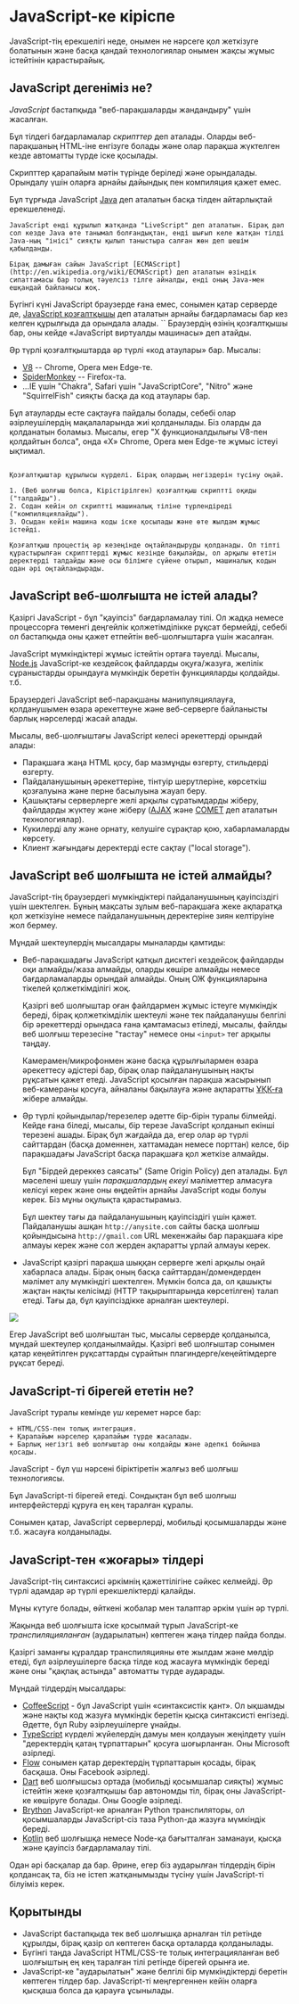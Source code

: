 # JavaScript-ке кіріспе

JavaScript-тің ерекшелігі неде, онымен не нәрсеге қол жеткізуге болатынын және басқа қандай технологиялар онымен жақсы жұмыс істейтінін қарастырайық.

## JavaScript дегеніміз не?

*JavaScript* бастапқыда "веб-парақшаларды жандандыру" үшін жасалған.

Бұл тілдегі бағдарламалар *скрипттер* деп аталады. Оларды веб-парақшаның HTML-iне енгізуге болады және олар парақша жүктелген кезде автоматты түрде іске қосылады.

Скрипттер қарапайым мәтін түрінде беріледі және орындалады. Орындалу үшін оларға арнайы дайындық пен компиляция қажет емес.

Бұл тұрғыда JavaScript [Java](https://kk.wikipedia.org/wiki/Java_(бағдарламалау_тілі)) деп аталатын басқа тілден айтарлықтай ерекшеленеді.

```smart header="Неге ол <u>Java</u>Script деп аталады?"
JavaScript енді құрылып жатқанда "LiveScript" деп аталатын. Бірақ дәл сол кезде Java өте танымал болғандықтан, енді шығып келе жатқан тілді Java-ның "інісі" сияқты қылып таныстыра салған жөн деп шешім қабылданды.

Бірақ дамыған сайын JavaScript [ECMAScript](http://en.wikipedia.org/wiki/ECMAScript) деп аталатын өзіндік сипаттамасы бар толық тәуелсіз тілге айналды, енді оның Java-мен ешқандай байланысы жоқ.
```

Бүгінгі күні JavaScript браузерде ғана емес, сонымен қатар серверде де, [JavaScript қозғалтқышы](https://en.wikipedia.org/wiki/JavaScript_engine) деп аталатын арнайы бағдарламасы бар кез келген құрылғыда да орындала алады.
``
Браузердің өзінің қозғалтқышы бар, оны кейде «JavaScript виртуалды машинасы» деп атайды.

Әр түрлі қозғалтқыштарда әр түрлі «код атаулары» бар. Мысалы:

- [V8](https://en.wikipedia.org/wiki/V8_(JavaScript_engine)) -- Chrome, Opera мен Edge-те.
- [SpiderMonkey](https://en.wikipedia.org/wiki/SpiderMonkey) -- Firefox-та.
- ...IE үшін "Chakra", Safari үшін "JavaScriptCore", "Nitro" және "SquirrelFish" сияқты басқа да код атаулары бар.

Бұл атауларды есте сақтауға ​​пайдалы болады, себебі олар әзірлеушілердің мақалаларында жиі қолданылады. Біз оларды да қолданатын боламыз. Мысалы, егер "X функционалдылығы V8-пен қолдайтын болса", онда «X» Chrome, Opera мен Edge-те жұмыс істеуі ықтимал.

```smart header="Қозғалтқыштар қалай жұмыс істейді?"

Қозғалтқыштар құрылысы күрделі. Бірақ олардың негіздерін түсіну оңай.

1. (Веб шолғыш болса, Кірістірілген) қозғалтқыш скриптті оқиды ("талдайды").
2. Содан кейін ол скриптті машиналық тіліне түрлендіреді ("компиляциялайды").
3. Осыдан кейін машина коды іске қосылады және өте жылдам жұмыс істейді.

Қозғалтқыш процестің әр кезеңінде оңтайландыруды қолданады. Ол тіпті құрастырылған скрипттерді жұмыс кезінде бақылайды, ол арқылы өтетін деректерді талдайды және осы білімге сүйене отырып, машиналық кодын одан әрі оңтайландырады.
```

## JavaScript веб-шолғышта не істей алады?

Қазіргі JavaScript - бұл "қауіпсіз" бағдарламалау тілі. Ол жадқа немесе процессорға төменгі деңгейлік қолжетімділікке рұқсат бермейді, себебі ол бастапқыда оны қажет етпейтін веб-шолғыштарға үшін жасалған.

JavaScript мүмкіндіктері жұмыс істейтін ортаға тәуелді. Мысалы, [Node.js](https://wikipedia.org/wiki/Node.js) JavaScript-ке кездейсоқ файлдарды оқуға/жазуға, желілік сұраныстарды орындауға мүмкіндік беретін функцияларды қолдайды. т.б.

Браузердегі JavaScript веб-парақшаны манипуляциялауға, қолданушымен өзара әрекеттеуне және веб-серверге байланысты барлық нәрселерді жасай алады.

Мысалы, веб-шолғыштағы JavaScript келесі әрекеттерді орындай алады:

- Парақшаға жаңа HTML қосу, бар мазмұнды өзгерту, стильдерді өзгерту.
- Пайдаланушының әрекеттеріне, тінтуір шерутлеріне, көрсеткіш қозғалуына және перне басылуына жауап беру.
- Қашықтағы серверлерге желі арқылы сұратымдарды жіберу, файлдарды жүктеу және жіберу ([AJAX](https://kk.wikipedia.org/wiki/Ajax) және [COMET](https://en.wikipedia.org/wiki/Comet_(programming)) деп аталатын технологиялар).
- Кукилерді алу және орнату, келушіге сұрақтар қою, хабарламаларды көрсету.
- Клиент жағындағы деректерді есте сақтау ("local storage").

## JavaScript веб шолғышта не істей алмайды?

JavaScript-тің браузердегі мүмкіндіктері пайдаланушының қауіпсіздігі үшін шектелген. Бұның мақсаты зұлым веб-парақшаға жеке ақпаратқа қол жеткізуіне немесе пайдаланушының деректеріне зиян келтіруіне жол бермеу.

Мұндай шектеулердің мысалдары мыналарды қамтиды:

- Веб-парақшадағы JavaScript қатқыл дисктегі кездейсоқ файлдарды оқи алмайды/жаза алмайды, оларды көшіре алмайды немесе бағдарламаларды орындай алмайды. Оның ОЖ функцияларына тікелей қолжеткімділігі жоқ.

    Қазіргі веб шолғыштар оған файлдармен жұмыс істеуге мүмкіндік береді, бірақ қолжеткімділік шектеулі және тек пайдаланушы белгілі бір әрекеттерді орындаса ғана қамтамасыз етіледі, мысалы, файлды веб шолғыш терезесіне "тастау" немесе оны `<input>` тег арқылы таңдау.

    Камерамен/микрофонмен және басқа құрылғылармен өзара әрекеттесу әдістері бар, бірақ олар пайдаланушының нақты рұқсатын қажет етеді. JavaScript қосылған парақша жасырынып веб-камераны қосуға, айналаны бақылауға және ақпаратты [ҰҚК-ға](https://kk.wikipedia.org/wiki/Қазақстан_Республикасы_Ұлттық_Қауіпсіздік_Комитеті) жібере алмайды.
- Әр түрлі қойындылар/терезелер әдетте бір-бірін туралы білмейді. Кейде ғана біледі, мысалы, бір терезе JavaScript қолданып екінші терезені ашады. Бірақ бұл жағдайда да, егер олар әр түрлі сайттардан (басқа доменнен, хаттамадан немесе порттан) келсе, бір парақшадағы JavaScript басқа парақшаға қол жеткізе алмайды.

    Бұл "Бірдей дереккөз саясаты" (Same Origin Policy) деп аталады. Бұл мәселені шешу үшін *парақшалардың екеуі* мәліметтер алмасуға келісуі керек және оны өңдейтін арнайы JavaScript коды болуы керек. Біз мұны оқулықта қарастырамыз.

    Бұл шектеу тағы да пайдаланушының қауіпсіздігі үшін қажет. Пайдаланушы ашқан `http://anysite.com` сайты басқа шолғыш қойындысына `http://gmail.com` URL мекенжайы бар парақшаға кіре алмауы керек және сол жерден ақпаратты ұрлай алмауы керек.
- JavaScript қазіргі парақша шыққан серверге желі арқылы оңай хабарласа алады. Бірақ оның басқа сайттардан/домендерден мәлімет алу мүмкіндігі шектелген. Мүмкін болса да, ол қашықты жақтан нақты келісімді (HTTP тақырыптарында көрсетілген) талап етеді. Тағы да, бұл қауіпсіздікке арналған шектеулері.

![](limitations.svg)

Егер JavaScript веб шолғыштан тыс, мысалы серверде қолданылса, мұндай шектеулер қолданылмайды. Қазіргі веб шолғыштар сонымен қатар кеңейтілген рұқсаттарды сұрайтын плагиндерге/кеңейтімдерге рұқсат береді.

## JavaScript-ті бірегей ететін не?

JavaScript туралы кемінде *үш* керемет нәрсе бар:

```compare
+ HTML/CSS-пен толық интеграция.
+ Қарапайым нәрселер қарапайым түрде жасалады.
+ Барлық негізгі веб шолғыштар оны колдайды және әдепкі бойынша қосады.
```
JavaScript - бұл үш нәрсені біріктіретін жалғыз веб шолғыш технологиясы.

Бұл JavaScript-ті бірегей етеді. Сондықтан бұл веб шолғыш интерфейстерді құруға ең кең таралған құралы.

Сонымен қатар, JavaScript серверлерді, мобильді қосымшаларды және т.б. жасауға колданылады.

## JavaScript-тен «жоғары» тілдері

JavaScript-тің синтаксисі әркімнің қажеттілігіне сәйкес келмейді. Әр түрлі адамдар әр түрлі ерекшеліктерді қалайды.

Мұны күтуге болады, өйткені жобалар мен талаптар әркім үшін әр түрлі.

Жақында веб шолғышта іске қосылмай тұрып JavaScript-ке *транспиляцияланған* (аударылатын) көптеген жаңа тілдер пайда болды.

Қазіргі заманғы құралдар транспиляцияны өте жылдам және мөлдір етеді, бұл әзірлеушілерге басқа тілде код жасауға мүмкіндік береді және оны "қақпақ астында" автоматты түрде аударады.

Мұндай тілдердің мысалдары:

- [CoffeeScript](http://coffeescript.org/) - бұл JavaScript үшін «синтаксистік қант». Ол ықшамды және нақты код жазуға мүмкіндік беретін қысқа синтаксисті енгізеді. Әдетте, бұл Ruby әзірлеушілерге ұнайды.
- [TypeScript](http://www.typescriptlang.org/) күрделі жүйелердің дамуы мен қолдауын жеңілдету үшін "деректердің қатаң тұрпаттарын" қосуға шоғырланған. Оны Microsoft әзірледі.
- [Flow](http://flow.org/) сонымен қатар деректердің тұрпаттарын қосады, бірақ басқаша. Оны Facebook әзірледі.
- [Dart](https://www.dartlang.org/) веб шолғышсыз ортада (мобильді қосымшалар сияқты) жұмыс істейтін жеке қозғалтқышы бар автономды тіл, бірақ оны JavaScript-ке көшіруге болады. Оны Google әзірледі.
- [Brython](https://brython.info/) JavaScript-ке арналған Python транспиляторы, ол қосымшаларды JavaScript-сіз таза Python-да жазуға мүмкіндік береді.
- [Kotlin](https://kotlinlang.org/docs/reference/js-overview.html) веб шолғышқа немесе Node-қа бағытталған заманауи, қысқа және қауіпсіз бағдарламалау тілі.

Одан әрі басқалар да бар. Әрине, егер біз аударылған тілдердің бірін қолдансақ та, біз не істеп жатқанымызды түсіну үшін JavaScript-ті білуіміз керек.

## Қорытынды

- JavaScript бастапқыда тек веб шолғышқа арналған тіл ретінде құрылды, бірақ қазір ол көптеген басқа орталарда қолданылады.
- Бүгінгі таңда JavaScript HTML/CSS-те толық интеграцияланған веб шолғыштың ең кең таралған тілі ретінде бірегей орынға ие.
- JavaScript-ке "аударылатын" және белгілі бір мүмкіндіктерді беретін көптеген тілдер бар. JavaScript-ті меңгергеннен кейін оларға қысқаша болса да қарауға ұсынылады.
